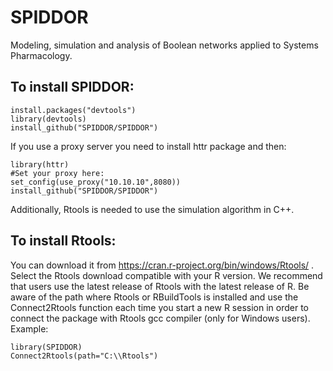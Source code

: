 # SPIDDOR
Modeling, simulation and analysis of Boolean networks applied to Systems Pharmacology.

## To install SPIDDOR:  
```{r}
install.packages("devtools")  
library(devtools)  
install_github("SPIDDOR/SPIDDOR") 
```
If you use a proxy server you need to install httr package and then:
```{r}
library(httr)
#Set your proxy here:
set_config(use_proxy("10.10.10",8080))
install_github("SPIDDOR/SPIDDOR") 
```
Additionally, Rtools is needed to use the simulation algorithm in C++. 
## To install Rtools:  
You can download it from https://cran.r-project.org/bin/windows/Rtools/ .   
Select the Rtools download compatible with your R version. We recommend that users use the latest release of Rtools with the latest release of R. Be aware of the path where Rtools or RBuildTools is installed and use the Connect2Rtools function each time you start a new R session in order to connect the package with Rtools gcc compiler (only for Windows users). Example:  
```{r}
library(SPIDDOR)  
Connect2Rtools(path="C:\\Rtools")
```

